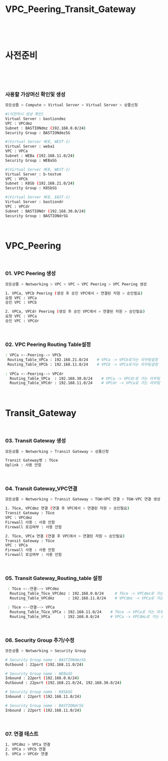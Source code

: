 <h1>VPC_Peering_Transit_Gateway</h1>
</br>
</br>
</br>

<h1>사전준비</h1>
</br>
</br>
</br>

<h3>사용할 가상머신 확인및 생성</h3>

```bash
모든상품 > Compute > Virtual Server > Virtual Server > 상품신청

#(이전차시 생성 확인)
Virtual Server : bastiondmz
VPC : VPCdmz
Subnet : BASTIONdmz (192.168.0.0/24)
Security Group : BASTIONdmzSG

#(Virtual Server 배포, WEST-1)
Virtual Server : weba1
VPC : VPCa
Subnet : WEBa (192.168.11.0/24)
Security Group : WEBaSG

#(Virtual Server 배포, WEST-1)
Virtual Server : b-testvm
VPC : VPCb
Subnet : K8Sb (192.168.21.0/24)
Security Group : K8SbSG

#(Virtual Server 배포, EAST-1)
Virtual Server : bastiondr
VPC : VPCdr
Subnet : BASTIONdr (192.168.30.0/24)
Security Group : BASTIONdrSG
```

</br>

<h1>VPC_Peering</h1>

</br>

<h3>01. VPC Peering 생성</h3>

```bash
모든상품 > Networking > VPC > VPC > VPC Peering > VPC Peering 생성

1. VPCa, VPCb Peering (생성 후 승인 VPC에서 > 연결된 자원 > 승인필요)
요청 VPC : VPCa
승인 VPC : VPCb

2. VPCa, VPCdr Peering (생성 후 승인 VPC에서 > 연결된 자원 > 승인필요)
요청 VPC : VPCa
승인 VPC : VPCdr

```

</br>

<h3>02. VPC Peering Routing Table설정</h3>

```bash
: VPCa <--Peering--> VPCb
 Routing_Table_VPCa : 192.168.21.0/24    # VPCa -> VPCb로가는 라우팅설정
 Routing_Table_VPCb : 192.168.11.0/24    # VPCb -> VPCa로가는 라우팅설정
 
: VPCa <--Peering--> VPCdr
  Routing_Table_VPCa  : 192.168.30.0/24    # VPCa -> VPCdr로 가는 라우팅 설정
  Routing_Table_VPCdr : 192.168.11.0/24    # VPCdr -> VPCa로 가는 라우팅 설정
```

</br>

<h1>Transit_Gateway</h1>

</br>

<h3>03. Transit Gateway 생성</h3>

```bash
모든상품 > Networking > Transit Gateway > 상품신청

Transit Gateway명 : TGce
Uplink : 사용 안함
```

</br>

<h3>04. Transit Gateway_VPC연결</h3>

```bash
모든상품 > Networking > Transit Gateway > TGW>VPC 연결 > TGW-VPC 연결 생성

1. TGce, VPCdmz 연결 (연결 후 VPC에서 > 연결된 자원 > 승인필요)
Transit Gateway : TGce
VPC : VPCdmz
Firewall 사용 : 사용 안함
Firewall 로깅여부 : 사용 안함

2. TGce, VPCa 연결 (연결 후 VPC에서 > 연결된 자원 > 승인필요)
Transit Gateway : TGce
VPC : VPCa
Firewall 사용 : 사용 안함
Firewall 로깅여부 : 사용 안함
```

</br>

<h3>05. Transit Gateway_Routing_table 설정</h3>

```bash
 : TGce <--연결--> VPCdmz
  Routing_Table_TGce_VPCdmz : 192.168.0.0/24     # TGce -> VPCdmz로 가는 라우팅 설정
  Routing_Table_VPCdmz      : 192.168.11.0/24    # VPCdmz -> VPCa로 가는 라우팅 설정

 : TGce <--연결--> VPCa
  Routung_Table_TGce_VPCa : 192.168.11.0/24    # TGce -> VPCa로 가는 라우팅 설정
  Routing_Table_VPCa      : 192.168.0.0/24     # VPCa -> VPCdmz로 가는 라우팅 설정
```

</br>

<h3>06. Security Group 추가/수정</h3>

```bash
모든상품 > Networking > Security Group

# Security Group name : BASTIONdmzSG
Outbound : 22port (192.168.11.0/24)

# Security Group name : WEBaSG
Inbound : 22port (192.168.0.0/24)
Outbound : 22port (192.168.21.0/24, 192.168.30.0/24)

# Security Group name : K8SbSG
Inbound : 22port (192.168.11.0/24)

# Security Group name : BASTIONdrSG
Inbound : 22port (192.168.11.0/24)
```

</br>

<h3>07. 연결 테스트</h3>

```bash
1. VPCdmz > VPCa 연결
2. VPCa > VPCb 연결
3. VPCa > VPCdr 연결
```
